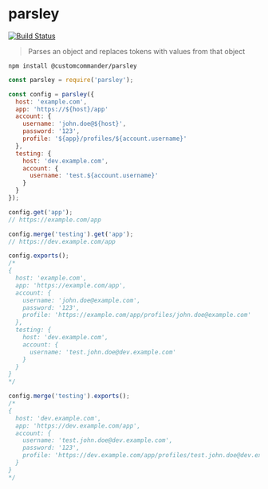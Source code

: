 # parsley

[![Build Status](https://travis-ci.org/customcommander/parsley.svg?branch=master)](https://travis-ci.org/customcommander/parsley)

> Parses an object and replaces tokens with values from that object

```
npm install @customcommander/parsley
```

```javascript
const parsley = require('parsley');

const config = parsley({
  host: 'example.com',
  app: 'https://${host}/app'
  account: {
    username: 'john.doe@${host}',
    password: '123',
    profile: '${app}/profiles/${account.username}'
  },
  testing: {
    host: 'dev.example.com',
    account: {
      username: 'test.${account.username}'
    }
  }
});

config.get('app');
// https://example.com/app

config.merge('testing').get('app');
// https://dev.example.com/app

config.exports();
/*
{
  host: 'example.com',
  app: 'https://example.com/app',
  account: {
    username: 'john.doe@example.com',
    password: '123',
    profile: 'https://example.com/app/profiles/john.doe@example.com'
  },
  testing: {
    host: 'dev.example.com',
    account: {
      username: 'test.john.doe@dev.example.com'
    }
  }
}
*/

config.merge('testing').exports();
/*
{
  host: 'dev.example.com',
  app: 'https://dev.example.com/app',
  account: {
    username: 'test.john.doe@dev.example.com',
    password: '123',
    profile: 'https://dev.example.com/app/profiles/test.john.doe@dev.example.com'
  }
}
*/
```

